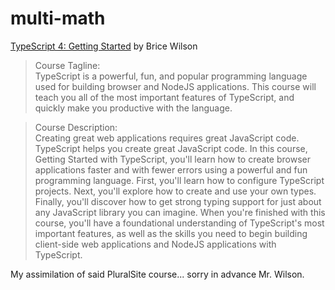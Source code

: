 # multi-math

[TypeScript 4: Getting Started](https://app.pluralsight.com/library/courses/getting-started-typescript/)
by Brice Wilson


> Course Tagline:<br>
> TypeScript is a powerful, fun, and popular programming language used for building browser and NodeJS applications. This course will teach you all of the most important features of TypeScript, and quickly make you productive with the language.

> Course Description:<br>
> Creating great web applications requires great JavaScript code. TypeScript helps you create great JavaScript code. In this course, Getting Started with TypeScript, you'll learn how to create browser applications faster and with fewer errors using a powerful and fun programming language. First, you'll learn how to configure TypeScript projects. Next, you'll explore how to create and use your own types. Finally, you'll discover how to get strong typing support for just about any JavaScript library you can imagine. When you're finished with this course, you'll have a foundational understanding of TypeScript's most important features, as well as the skills you need to begin building client-side web applications and NodeJS applications with TypeScript.


My assimilation of said PluralSite course... sorry in advance Mr. Wilson.